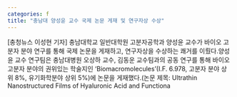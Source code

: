 ```yaml
---
categories: f
title: "충남대 양성윤 교수 국제 논문 게재 및 연구자상 수상"
---
```

[충청뉴스 이성현 기자] 충남대학교 일반대학원 고분자공학과 양성윤 교수가 바이오 고분자 분야 연구를 통해 국제 논문을 게재하고, 연구자상을 수상하는 쾌거를 이뤘다.양성윤 교수 연구팀은 충남대병원 오상하 교수, 김동운 교수팀과의 공동 연구를 통해 바이오 고분자 분야의 권위있는 학술지인 ‘Biomacromolecules’(I.F. 6.978, 고분자 분야 상위 8%, 유기화학분야 상위 5%)에 논문을 게재했다.(논문 제목: Ultrathin Nanostructured Films of Hyaluronic Acid and Functiona